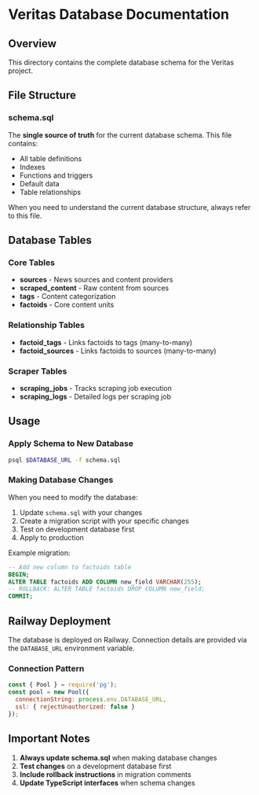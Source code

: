 # Veritas Database Documentation

## Overview
This directory contains the complete database schema for the Veritas project.

## File Structure

### schema.sql
The **single source of truth** for the current database schema. This file contains:
- All table definitions
- Indexes
- Functions and triggers
- Default data
- Table relationships

When you need to understand the current database structure, always refer to this file.

## Database Tables

### Core Tables
- **sources** - News sources and content providers
- **scraped_content** - Raw content from sources
- **tags** - Content categorization
- **factoids** - Core content units

### Relationship Tables
- **factoid_tags** - Links factoids to tags (many-to-many)
- **factoid_sources** - Links factoids to sources (many-to-many)

### Scraper Tables
- **scraping_jobs** - Tracks scraping job execution
- **scraping_logs** - Detailed logs per scraping job

## Usage

### Apply Schema to New Database
```bash
psql $DATABASE_URL -f schema.sql
```

### Making Database Changes

When you need to modify the database:
1. Update `schema.sql` with your changes
2. Create a migration script with your specific changes
3. Test on development database first
4. Apply to production

Example migration:
```sql
-- Add new column to factoids table
BEGIN;
ALTER TABLE factoids ADD COLUMN new_field VARCHAR(255);
-- ROLLBACK: ALTER TABLE factoids DROP COLUMN new_field;
COMMIT;
```

## Railway Deployment

The database is deployed on Railway. Connection details are provided via the `DATABASE_URL` environment variable.

### Connection Pattern
```javascript
const { Pool } = require('pg');
const pool = new Pool({
  connectionString: process.env.DATABASE_URL,
  ssl: { rejectUnauthorized: false }
});
```

## Important Notes

1. **Always update schema.sql** when making database changes
2. **Test changes** on a development database first
3. **Include rollback instructions** in migration comments
4. **Update TypeScript interfaces** when schema changes